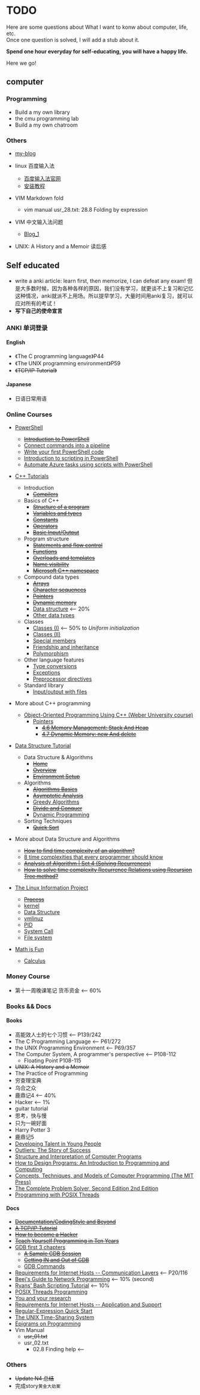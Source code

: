 # TODO

Here are some questions about What I want to konw about computer, life, etc.  
Once one question is solved, I will add a stub about it.  

**Spend one hour everyday for self-educating, you will have a happy life.**

Here we go!  

## computer

### Programming
- Build a my own library
- the cmu programming lab
- Build a my own chatroom

### Others
- [my-blog](https://github.com/jackie-mantou/jackie-mantou.github.io)
- linux 百度输入法
    - [百度输入法官网](https://srf.baidu.com/site/guanwang_linux/index.html)
    - [安装教程](https://blog.csdn.net/weixin_43359312/article/details/115200846)
- VIM Markdown fold
    - vim manual usr_28.txt: 28.8 Folding by expression

- VIM 中文输入法问题
    - [Blog_1](https://www.littlezhang.com/2021/03/%E5%9C%A8-vim-%E9%87%8C%E6%9B%B4%E5%A5%BD%E5%9C%B0%E4%BD%BF%E7%94%A8%E4%B8%AD%E6%96%87%E8%BE%93%E5%85%A5%E6%B3%95/)

- UNIX: A History and a Memoir 读后感


## Self educated
- write a anki article: learn first, then memorize, I can defeat any exam! 但是大多数时候，因为各种各样的原因，我们没有学习，就更谈不上复习和记忆
这种情况，anki就派不上用场。所以提早学习，大量时间用anki复习，就可以应对所有的考试！
- **写下自己的使命宣言**

### ANKI 单词登录
#### English
- 《The C programming language》P44
- 《The UNIX programming environment》P59
- ~~《TCP/IP Tutorial》~~

#### Japanese
- 日语日常用语

### Online Courses
- [PowerShell](https://docs.microsoft.com/en-us/learn/paths/powershell/)
    - ~~[Introduction to PowerShell](https://docs.microsoft.com/en-us/learn/modules/introduction-to-powershell/)~~
    - [Connect commands into a pipeline](https://docs.microsoft.com/en-us/learn/modules/connect-commands/)
    - [Write your first PowerShell code](https://docs.microsoft.com/en-us/learn/modules/powershell-write-first/)
    - [Introduction to scripting in PowerShell](https://docs.microsoft.com/en-us/learn/modules/script-with-powershell/)
    - [Automate Azure tasks using scripts with PowerShell](https://docs.microsoft.com/en-us/learn/modules/automate-azure-tasks-with-powershell/)

- [C++ Tutorials](https://www.cplusplus.com/doc/tutorial/)
    - Introduction
        - ~~[Compilers](https://www.cplusplus.com/doc/tutorial/introduction/)~~
    - Basics of C++
        - ~~[Structure of a program](https://www.cplusplus.com/doc/tutorial/program_structure/)~~
        - ~~[Variables and types](https://www.cplusplus.com/doc/tutorial/variables/)~~
        - ~~[Constants](https://www.cplusplus.com/doc/tutorial/constants/)~~
        - ~~[Operators](https://www.cplusplus.com/doc/tutorial/operators/)~~
        - ~~[Basic Input/Output](https://www.cplusplus.com/doc/tutorial/basic_io/)~~
    - Program structure
        - ~~[Statements and flow control](https://www.cplusplus.com/doc/tutorial/control/)~~
        - ~~[Functions](https://www.cplusplus.com/doc/tutorial/functions/)~~
        - ~~[Overloads and templates](https://www.cplusplus.com/doc/tutorial/functions2/)~~
        - ~~[Name visibility](https://www.cplusplus.com/doc/tutorial/namespaces/)~~
        - ~~[Microsoft C++ namespace](https://docs.microsoft.com/en-us/cpp/cpp/namespaces-cpp?view=msvc-160#:~:text=Namespaces%20%28C%2B%2B%29%201%20using%20directives.%20...%202%20Declaring,anonymous%20or%20unnamed%20namespaces.%20...%209%20See%20also)~~
    - Compound data types
        - ~~[Arrays](https://www.cplusplus.com/doc/tutorial/arrays/)~~
        - ~~[Character sequences](https://www.cplusplus.com/doc/tutorial/ntcs/)~~
        - ~~[Pointers](https://www.cplusplus.com/doc/tutorial/pointers/)~~
        - ~~[Dynamic memory](https://www.cplusplus.com/doc/tutorial/dynamic/)~~
        - [Data structure](https://www.cplusplus.com/doc/tutorial/structures/)  <-- 20%
        - [Other data types](https://www.cplusplus.com/doc/tutorial/other_data_types/)
    - Classes
        - [Classes (I)](https://www.cplusplus.com/doc/tutorial/classes/)   <-- 50%  to *Uniform initialization*
        - [Classes (II)](https://www.cplusplus.com/doc/tutorial/templates/)
        - [Special members](https://www.cplusplus.com/doc/tutorial/classes2/)
        - [Friendship and inheritance](https://www.cplusplus.com/doc/tutorial/inheritance/)
        - [Polymorphism](https://www.cplusplus.com/doc/tutorial/polymorphism/)
    - Other language features
        - [Type conversions](https://www.cplusplus.com/doc/tutorial/typecasting/)
        - [Exceptions](https://www.cplusplus.com/doc/tutorial/exceptions/)
        - [Preprocessor directives](https://www.cplusplus.com/doc/tutorial/preprocessor/)
    - Standard library
        - [Input/output with files](https://www.cplusplus.com/doc/tutorial/files/)


- More about C++ programming 
    - [Object-Oriented Programming Using C++ (Weber University course)](https://icarus.cs.weber.edu/~dab/cs1410/textbook/index.html)
        - [Pointers](https://icarus.cs.weber.edu/~dab/cs1410/textbook/pointers.html)
            - ~~[4.6 Memory Management: Stack And Heap](https://icarus.cs.weber.edu/~dab/cs1410/textbook/4.Pointers/memory.html)~~
            - ~~[4.7 Dynamic Memory: new And delete](https://icarus.cs.weber.edu/~dab/cs1410/textbook/4.Pointers/dynamic.html)~~


- [Data Structure Tutorial](https://www.tutorialspoint.com/data_structures_algorithms/index.htm)
    - Data Structure & Algorithms
        - ~~[Home](https://www.tutorialspoint.com/data_structures_algorithms/index.htm)~~
        - ~~[Overview](https://www.tutorialspoint.com/data_structures_algorithms/data_structure_overview.htm)~~
        - ~~[Environment Setup](https://www.tutorialspoint.com/data_structures_algorithms/data_structure_environment.htm)~~
    - Algorithms
        - ~~[Algorithms Basics](https://www.tutorialspoint.com/data_structures_algorithms/algorithms_basics.htm)~~
        - ~~[Asymptotic Analysis](https://www.tutorialspoint.com/data_structures_algorithms/asymptotic_analysis.htm)~~
        - [Greedy Algorithms](https://www.tutorialspoint.com/data_structures_algorithms/greedy_algorithms.htm)
        - ~~[Divide and Conquer](https://www.tutorialspoint.com/data_structures_algorithms/divide_and_conquer.htm)~~
        - [Dynamic Programming](https://www.tutorialspoint.com/data_structures_algorithms/dynamic_programming.htm)
    - Sorting Techniques
        - ~~[Quick Sort](https://www.tutorialspoint.com/data_structures_algorithms/quick_sort_algorithm.htm)~~


- More about Data Structure and Algorithms
    - ~~[How to find time complexity of an algorithm?](https://adrianmejia.com/how-to-find-time-complexity-of-an-algorithm-code-big-o-notation/)~~
    - [8 time complexities that every programmer should know](https://adrianmejia.com/most-popular-algorithms-time-complexity-every-programmer-should-know-free-online-tutorial-course/)
    - ~~[Analysis of Algorithm | Set 4 (Solving Recurrences)](https://www.geeksforgeeks.org/analysis-algorithm-set-4-master-method-solving-recurrences/)~~
    - ~~[How to solve time complexity Recurrence Relations using Recursion Tree method?](https://www.geeksforgeeks.org/how-to-solve-time-complexity-recurrence-relations-using-recursion-tree-method/#:~:text=Steps%20to%20solve%20recurrence%20relation%20using%20recursion%20tree,all%20the%20levels%20in%20the%20recursive%20tree.%20)~~
 

- [The Linux Information Project](http://www.linfo.org/index.html)
    - ~~[Process](http://www.linfo.org/process.html)~~
    - [kernel](http://www.linfo.org/kernel.html)
    - [Data Structure](http://www.linfo.org/data_structure.html)
    - [vmlinuz ](http://www.linfo.org/vmlinuz.html)
    - [PID](http://www.linfo.org/pid.html)
    - [System Call](http://www.linfo.org/system_call.html)
    - [File system](http://www.linfo.org/filesystem.html)


- [Math is Fun](https://www.mathsisfun.com/index.htm)
    - [Calculus](https://www.mathsisfun.com/calculus/index.html)


### Money Course
- 第十一周晚课笔记 货币资金  <-- 60%

### Books && Docs

#### Books
- 高能效人士的七个习惯 <-- P139/242
- The C Programming Language <-- P61/272
- the UNIX Programming Environment  <-- P69/357
- The Computer System, A programmer's perspective  <-- P108-112
    - Floating Point P108-115
- ~~UNIX: A History and a Memoir~~
- The Practice of Programming
- 穷查理宝典
- 乌合之众
- 鹿鼎记4 <-- 40%
- Hacker <-- 1%
- guitar tutorial
- 思考，快与慢
- 只为一碗好面
- Harry Potter 3
- 鹿鼎记5
- [Developing Talent in Young People](https://www.amazon.com/exec/obidos/ASIN/034531509X/)
- [Outliers: The Story of Success](https://www.amazon.com/Outliers-Story-Success-Malcolm-Gladwell/dp/0316017922)
- [Structure and Interpretation of Computer Programs](http://groups.csail.mit.edu/mac/classes/6.001/abelson-sussman-lectures/)
- [How to Design Programs: An Introduction to Programming and Computing](https://www.amazon.com/gp/product/0262062186)
- [Concepts, Techniques, and Models of Computer Programming (The MIT Press) ](https://www.amazon.com/gp/product/0262220695)
- [The Complete Problem Solver, Second Edition 2nd Edition](https://www.amazon.com/exec/obidos/ASIN/0805803092)
- [Programming with POSIX Threads](https://www.amazon.com/Programming-Threads-Addison-Wesley-Professional-Computing-ebook/dp/B006QTHCJ6)

#### Docs
- ~~[Documentation/CodingStyle and Beyond](http://www.kroah.com/linux/talks/ols_2002_kernel_codingstyle_paper/codingstyle.ps)~~
- ~~[A TCP/IP Tutorial](https://tools.ietf.org/html/rfc1180#:~:text=%20%20%201%20IntroductionThis%20tutorial%20contains%20only,Ethernet%20frame%20contains%20the%20destination%20address,...%20More)~~
- ~~[How to become a Hacker](http://www.catb.org/~esr/faqs/hacker-howto.html)~~
- ~~[Teach Yourself Programming in Ten Years](http://norvig.com/21-days.html)~~
- [GDB first 3 chapters](https://sourceware.org/gdb/current/onlinedocs/gdb/)
    - ~~[A Sample GDB Session](https://sourceware.org/gdb/current/onlinedocs/gdb/Sample-Session.html#Sample-Session)~~
    - ~~[Getting IN and Out of GDB](https://sourceware.org/gdb/current/onlinedocs/gdb/Invocation.html#Invocation)~~
    - [GDB Commands](https://sourceware.org/gdb/current/onlinedocs/gdb/Commands.html#Commands)
- [Requirements for Internet Hosts -- Communication Layers](https://tools.ietf.org/html/rfc1122)  <-- P20/116
- [Beej's Guide to Network Programming](http://www.beej.us/guide/bgnet/html/) <-- 10% (second)
- [Ryans' Bash Scripting Tutorial](https://ryanstutorials.net/bash-scripting-tutorial/) <-- 10%
- [POSIX Threads Programming](https://hpc-tutorials.llnl.gov/posix/)
- [You and your research](http://paulgraham.com/hamming.html)
- [Requirements for Internet Hosts -- Application and Support](https://tools.ietf.org/html/rfc1123)
- [Regular-Expression Quick Start](http://www.regular-expressions.info/quickstart.html)
- [The UNIX Time-Sharing System](http://www.scs.stanford.edu/nyu/04fa/sched/readings/unix.pdf)
- [Epigrams on Programming](http://pu.inf.uni-tuebingen.de/users/klaeren/epigrams.html)
- Vim Manual
    - ~~usr_01.txt~~
    - usr_02.txt
        - 02.8  Finding help  <-- 


### Others
- ~~Update N4 总结~~
- 完成story`黄金大劫案`
